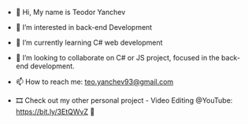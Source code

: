 - 👋 Hi, My name is Teodor Yanchev
- 👀 I’m interested in back-end Development
- 🌱 I’m currently learning C# web development
- 💞️ I’m looking to collaborate on C# or JS project, focused in the back-end development.
- 📫 How to reach me: teo.yanchev93@gmail.com


- 🎞 Check out my other personal project - Video Editing @YouTube: https://bit.ly/3EtQWvZ 👀 
<!---
yanchev93/yanchev93 is a ✨ special ✨ repository because its `README.md` (this file) appears on your GitHub profile.
You can click the Preview link to take a look at your changes.
--->
